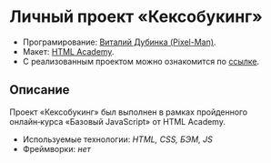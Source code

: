 # Личный проект «Кексобукинг»

* Програмирование: [Виталий Дубинка (Pixel-Man)](https://github.com/Pixel-Man).
* Макет: [HTML Academy](https://htmlacademy.ru).
* С реализованным проектом можно ознакомится по [ссылке](https://pixel-man.github.io/Keksobuking/).

## Описание
Проект «Кексобукинг» был выполнен в рамках пройденного онлайн‑курса «Базовый JavaScript» от HTML Academy.

* Используемые технологии: _HTML, CSS, БЭМ, JS_
* Фреймворки: _нет_
